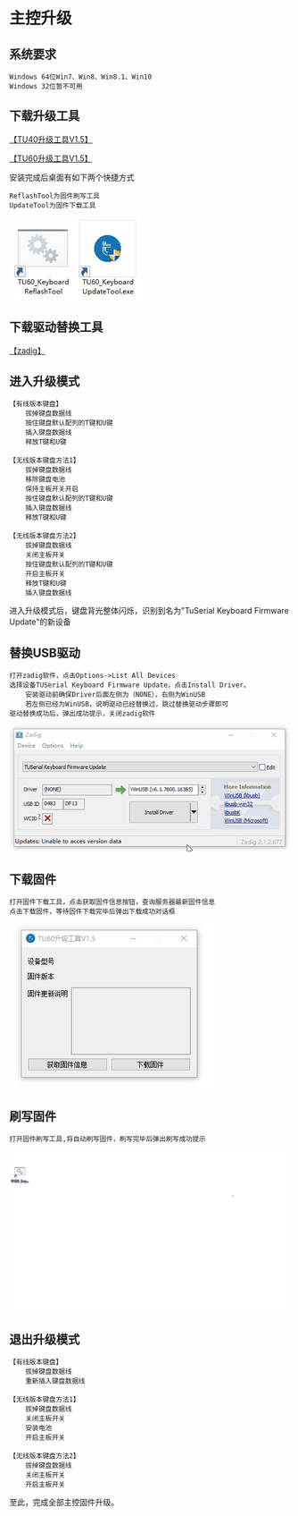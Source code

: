 # 主控升级


## 系统要求

	Windows 64位Win7、Win8、Win8.1、Win10
	Windows 32位暂不可用

## 下载升级工具

[【TU40升级工具V1.5】](https://tuusermanual.oss-cn-beijing.aliyuncs.com/UpdateTool/TU40_KeyboardUpdateToolSetup_1_5.exe)

[【TU60升级工具V1.5】](https://tuusermanual.oss-cn-beijing.aliyuncs.com/UpdateTool/TU60_KeyboardUpdateToolSetup_1_5.exe)

安装完成后桌面有如下两个快捷方式 

	ReflashTool为固件刷写工具
	UpdateTool为固件下载工具

![UpdateTool](img/UpdateTool.jpg)



## 下载驱动替换工具

[【zadig】](https://tuusermanual.oss-cn-beijing.aliyuncs.com/Tool/zadig_2.1.2.exe)

## 进入升级模式

	【有线版本键盘】
	   	拔掉键盘数据线
		按住键盘默认配列的T键和U键
		插入键盘数据线
		释放T键和U键
	
	【无线版本键盘方法1】
		拔掉键盘数据线
		移除键盘电池
		保持主板开关开启
		按住键盘默认配列的T键和U键
		插入键盘数据线
		释放T键和U键
	
	【无线版本键盘方法2】
		拔掉键盘数据线
		关闭主板开关
		按住键盘默认配列的T键和U键
		开启主板开关
		释放T键和U键
		插入键盘数据线

进入升级模式后，键盘背光整体闪烁，识别到名为"TuSerial Keyboard Firmware Update"的新设备

## 替换USB驱动

	打开zadig软件，点击Options->List All Devices
	选择设备TUSerial Keyboard Firmware Update，点击Install Driver。
		安装驱动前确保Driver后面左侧为（NONE），右侧为WinUSB
		若左侧已经为WinUSB，说明驱动已经替换过，跳过替换驱动步骤即可
	驱动替换成功后，弹出成功提示，关闭zadig软件

![zadig](img/zadig.gif)

## 下载固件

	打开固件下载工具，点击获取固件信息按钮，查询服务器最新固件信息
	点击下载固件，等待固件下载完毕后弹出下载成功对话框

![download](img/download.gif)

## 刷写固件

	打开固件刷写工具,将自动刷写固件，刷写完毕后弹出刷写成功提示

![reflash](img/reflash.gif)

## 退出升级模式

	【有线版本键盘】
	   	拔掉键盘数据线
		重新插入键盘数据线
	
	【无线版本键盘方法1】
		拔掉键盘数据线
		关闭主板开关
		安装电池
		开启主板开关
	
	【无线版本键盘方法2】
		拔掉键盘数据线
		关闭主板开关
		开启主板开关

至此，完成全部主控固件升级。




















